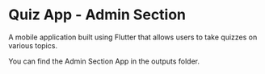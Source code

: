 # Quiz App - Admin Section

A mobile application built using Flutter that allows users to take quizzes on various topics.


You can find the Admin Section App in the outputs folder.